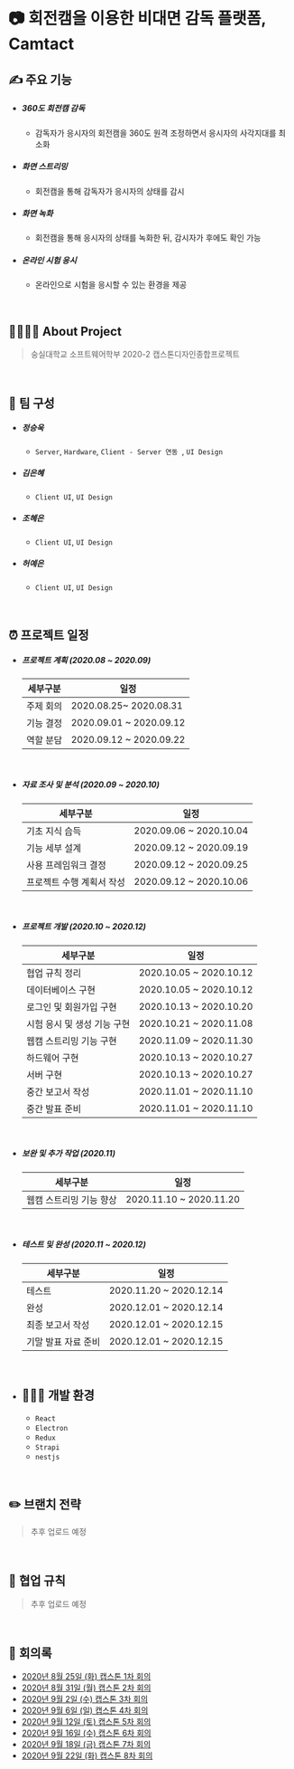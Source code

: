 # 📷 회전캠을 이용한 비대면 감독 플랫폼, Camtact 

> 

## ✍️ 주요 기능

- ##### 360도 회전캠 감독
  - 감독자가 응시자의 회전캠을 360도 원격 조정하면서 응시자의 사각지대를 최소화

- ##### 화면 스트리밍
  - 회전캠을 통해 감독자가 응시자의 상태를 감시

- ##### 화면 녹화
  - 회전캠을 통해 응시자의 상태를 녹화한 뒤, 감시자가 후에도 확인 가능

- ##### 온라인 시험 응시
  - 온라인으로 시험을 응시할 수 있는 환경을 제공



</br>



## 👩‍👩‍👧‍👧 About Project

> 숭실대학교 소프트웨어학부 2020-2 캡스톤디자인종합프로젝트



</br>



## 💁 팀 구성

- ##### 정승욱

  - ` Server `,  `Hardware`,  `Client - Server 연동 `,  `UI Design`

- ##### 김은혜

  - `Client UI`, `UI Design`

- ##### 조혜은

  - `Client UI`, `UI Design`

- ##### 허예은

  - `Client UI`, `UI Design`

  

</br>



## ⏰ 프로젝트 일정

- ##### 프로젝트 계획 (2020.08 ~ 2020.09)

  | 세부구분  | 일정                    |
  | --------- | ----------------------- |
  | 주제 회의 | 2020.08.25~ 2020.08.31  |
  | 기능 결정 | 2020.09.01 ~ 2020.09.12 |
  | 역할 분담 | 2020.09.12 ~ 2020.09.22 |



</br>



- ##### 자료 조사 및 분석 (2020.09 ~ 2020.10)

  | 세부구분                  | 일정                    |
  | ------------------------- | ----------------------- |
  | 기초 지식 습득            | 2020.09.06 ~ 2020.10.04 |
  | 기능 세부 설계            | 2020.09.12 ~ 2020.09.19 |
  | 사용 프레임워크 결정      | 2020.09.12 ~ 2020.09.25 |
  | 프로젝트 수행 계획서 작성 | 2020.09.12 ~ 2020.10.06 |

  

  </br>

  

- ##### 프로젝트 개발 (2020.10 ~ 2020.12)

  | 세부구분                    | 일정                    |
  | --------------------------- | ----------------------- |
  | 협업 규칙 정리              | 2020.10.05 ~ 2020.10.12 |
  | 데이터베이스 구현           | 2020.10.05 ~ 2020.10.12 |
  | 로그인 및 회원가입 구현     | 2020.10.13 ~ 2020.10.20 |
  | 시험 응시 및 생성 기능 구현 | 2020.10.21 ~ 2020.11.08 |
  | 웹캠 스트리밍 기능 구현     | 2020.11.09 ~ 2020.11.30 |
  | 하드웨어 구현               | 2020.10.13 ~ 2020.10.27 |
  | 서버 구현                   | 2020.10.13 ~ 2020.10.27 |
  | 중간 보고서 작성            | 2020.11.01 ~ 2020.11.10 |
  | 중간 발표 준비              | 2020.11.01 ~ 2020.11.10 |

  

  </br>

- ##### 보완 및 추가 작업 (2020.11)

  | 세부구분                | 일정                    |
  | ----------------------- | ----------------------- |
  | 웹캠 스트리밍 기능 향상 | 2020.11.10 ~ 2020.11.20 |

  

  

</br>



- ##### 테스트 및 완성 (2020.11 ~ 2020.12)

  | 세부구분            | 일정                    |
  | ------------------- | ----------------------- |
  | 테스트              | 2020.11.20 ~ 2020.12.14 |
  | 완성                | 2020.12.01 ~ 2020.12.14 |
  | 최종 보고서 작성    | 2020.12.01 ~ 2020.12.15 |
  | 기말 발표 자료 준비 | 2020.12.01 ~ 2020.12.15 |

  

</br>



- ## 👩🏻‍💻 개발 환경

  - `React`
  - `Electron`
  - `Redux`
  - `Strapi`
  - `nestjs`



</br>



## ✏️ 브랜치 전략

> 추후 업로드 예정



</br>



## 📝 협업 규칙

> 추후 업로드 예정



</br>



## 📑 회의록

- [2020년 8월 25일 (화) 캡스톤 1차 회의](meeting-record/20200825.md)
- [2020년 8월 31일 (월) 캡스톤 2차 회의](./meeting-record/20200831.md)
- [2020년 9월 2일 (수) 캡스톤 3차 회의](./meeting-record/20200902.md)
- [2020년 9월 6일 (일) 캡스톤 4차 회의](./meeting-record/20200906.md)
- [2020년 9월 12일 (토) 캡스톤 5차 회의](./meeting-record/20200912.md)
- [2020년 9월 16일 (수) 캡스톤 6차 회의](./meeting-record/20200916.md)
- [2020년 9월 18일 (금) 캡스톤 7차 회의](./meeting-record/20200918.md)
- [2020년 9월 22일 (화) 캡스톤 8차 회의](./meeting-record/20200922.md)

